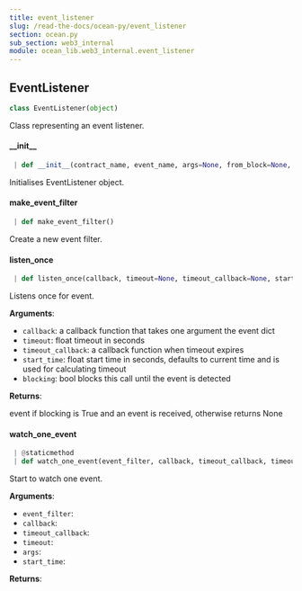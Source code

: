 ```yaml
---
title: event_listener
slug: /read-the-docs/ocean-py/event_listener
section: ocean.py
sub_section: web3_internal
module: ocean_lib.web3_internal.event_listener
---
```

## EventListener

```python
class EventListener(object)
```

Class representing an event listener.

#### \_\_init\_\_

```python
 | def __init__(contract_name, event_name, args=None, from_block=None, to_block=None, filters=None)
```

Initialises EventListener object.

#### make\_event\_filter

```python
 | def make_event_filter()
```

Create a new event filter.

#### listen\_once

```python
 | def listen_once(callback, timeout=None, timeout_callback=None, start_time=None, blocking=False)
```

Listens once for event.

**Arguments**:

- `callback`: a callback function that takes one argument the event dict
- `timeout`: float timeout in seconds
- `timeout_callback`: a callback function when timeout expires
- `start_time`: float start time in seconds, defaults to current time and is used
for calculating timeout
- `blocking`: bool blocks this call until the event is detected

**Returns**:

event if blocking is True and an event is received, otherwise returns None

#### watch\_one\_event

```python
 | @staticmethod
 | def watch_one_event(event_filter, callback, timeout_callback, timeout, args, start_time=None)
```

Start to watch one event.

**Arguments**:

- `event_filter`: 
- `callback`: 
- `timeout_callback`: 
- `timeout`: 
- `args`: 
- `start_time`: 

**Returns**:



